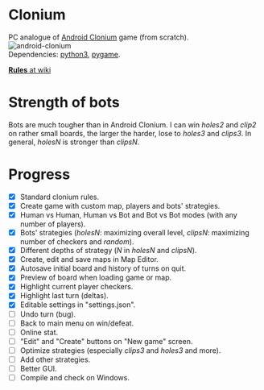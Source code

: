 # Clonium
PC analogue of [Android Clonium](http://4pda.ru/forum/lofiversion/index.php?t632925.html) game (from scratch).
<br>
![android-clonium](https://user-images.githubusercontent.com/30413024/45918854-87a5e180-be95-11e8-93e1-2e844d27f841.jpeg)
<br>
Dependencies: [python3](https://www.python.org/downloads/), [pygame](https://www.pygame.org/).

[**Rules** at wiki](https://github.com/pier-bezuhoff/clonium/wiki/Rules-of-Clonium)

# Strength of bots
Bots are much tougher than in Android Clonium.
I can win _holes2_ and _clip2_ on rather small boards, the larger the harder, lose to _holes3_ and _clips3_.
In general, _holesN_ is stronger than _clipsN_.

# Progress
- [x] Standard clonium rules.
- [x] Create game with custom map, players and bots' strategies.
- [x] Human vs Human, Human vs Bot and Bot vs Bot modes (with any number of players).
- [x] Bots' strategies (_holesN_: maximizing overall level, _clipsN_: maximizing number of checkers and _random_).
- [x] Different depths of strategy (_N_ in _holesN_ and _clipsN_).
- [x] Create, edit and save maps in Map Editor.
- [x] Autosave initial board and history of turns on quit.
- [x] Preview of board when loading game or map.
- [x] Highlight current player checkers.
- [x] Highlight last turn (deltas).
- [x] Editable settings in "settings.json".
- [ ] Undo turn (bug).
- [ ] Back to main menu on win/defeat.
- [ ] Online stat.
- [ ] "Edit" and "Create" buttons on "New game" screen.
- [ ] Optimize strategies (especially _clips3_ and _holes3_ and more).
- [ ] Add other strategies.
- [ ] Better GUI.
- [ ] Compile and check on Windows.
